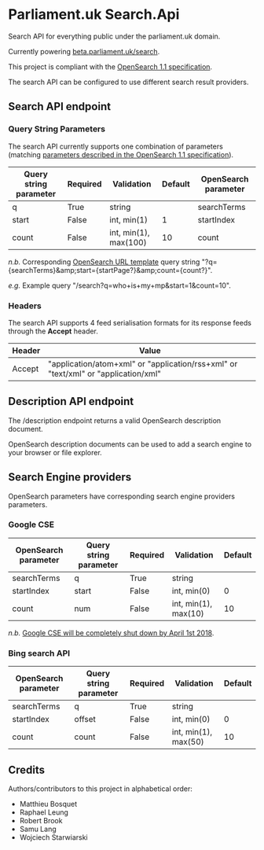 # Parliament.uk Search.Api

Search API for everything public under the parliament.uk domain.

Currently powering [beta.parliament.uk/search](https://beta.parliament.uk/search).

This project is compliant with the [OpenSearch 1.1 specification](http://www.opensearch.org/Specifications/OpenSearch/1.1).

The search API can be configured to use different search result providers.

## Search API endpoint

### Query String Parameters

The search API currently supports one combination of parameters (matching [parameters described in the OpenSearch 1.1 specification](http://www.opensearch.org/Specifications/OpenSearch/1.1#OpenSearch_1.1_parameters)).

| Query string parameter | Required | Validation            | Default | OpenSearch parameter |
|------------------------|----------|-----------------------|---------|----------------------|
| q                      | True     | string                |         | searchTerms          |
| start                  | False    | int, min(1)           | 1       | startIndex           |
| count                  | False    | int, min(1), max(100) | 10      | count                |

*n.b.* Corresponding [OpenSearch URL template](http://www.opensearch.org/Specifications/OpenSearch/1.1#OpenSearch_URL_template_syntax) query string "?q=\{searchTerms\}\&amp;start=\{startPage?\}\&amp;count=\{count?\}".

*e.g.* Example query "/search?q=who+is+my+mp&start=1&count=10".

### Headers

The search API supports 4 feed serialisation formats for its response feeds through the **Accept** header.

| Header | Value |
|--------|-------|
| Accept | "application/atom+xml" or "application/rss+xml" or "text/xml" or "application/xml" |

## Description API endpoint

The /description endpoint returns a valid OpenSearch description document.

OpenSearch description documents can be used to add a search engine to your browser or file explorer.

## Search Engine providers

OpenSearch parameters have corresponding search engine providers parameters. 

### Google CSE

| OpenSearch parameter | Query string parameter | Required | Validation           | Default |
|----------------------|------------------------|----------|----------------------|---------|
| searchTerms          | q                      | True     | string               |         |
| startIndex           | start                  | False    | int, min(0)          | 0       |
| count                | num                    | False    | int, min(1), max(10) | 10      |

*n.b.* [Google CSE will be completely shut down by April 1st 2018](https://cse.google.com/cse/).

### Bing search API

| OpenSearch parameter | Query string parameter | Required | Validation           | Default |
|----------------------|------------------------|----------|----------------------|---------|
| searchTerms          | q                      | True     | string               |         |
| startIndex           | offset                 | False    | int, min(0)          | 0       |
| count                | count                  | False    | int, min(1), max(50) | 10      |


## Credits

Authors/contributors to this project in alphabetical order:

* Matthieu Bosquet
* Raphael Leung
* Robert Brook
* Samu Lang
* Wojciech Starwiarski
